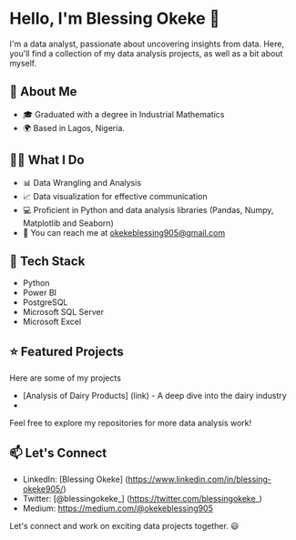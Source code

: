 # Hello, I'm Blessing Okeke 👋

I'm a data analyst, passionate about uncovering insights from data. Here, you'll find a collection of my data analysis projects, as well as a bit about myself.

## 👼 About Me

- 🎓 Graduated with a degree in Industrial Mathematics
- 🌍 Based in Lagos, Nigeria.

## 👩‍💻 What I Do

- 📊 Data Wrangling and Analysis
- 📈 Data visualization for effective communication
- 💻 Proficient in Python and data analysis libraries (Pandas, Numpy, Matplotlib and Seaborn)
- 📧 You can reach me at okekeblessing905@gmail.com

## 🧰 Tech Stack

- Python
- Power BI
- PostgreSQL
- Microsoft SQL Server
- Microsoft Excel

## ⭐ Featured Projects 

Here are some of my projects

- [Analysis of Dairy Products] (link) - A deep dive into the dairy industry
- 

Feel free to explore my repositories for more data analysis work!

## 📫 Let's Connect

- LinkedIn: [Blessing Okeke] (https://www.linkedin.com/in/blessing-okeke905/)
- Twitter: [@blessingokeke_] (https://twitter.com/blessingokeke_)
- Medium: https://medium.com/@okekeblessing905

Let's connect and work on exciting data projects together. 😃

